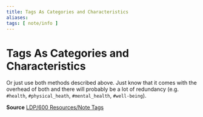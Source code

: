 ```yaml
---
title: Tags As Categories and Characteristics
aliases: 
tags: [ note/info ]
---
```

# Tags As Categories and Characteristics
Or just use both methods described above. Just know that it comes with the overhead of both and there will probably be a lot of redundancy (e.g. `#health`, `#physical_heath`, `#mental_health`, `#well-being`).

**Source**
[LDP/600 Resources/Note Tags](None)